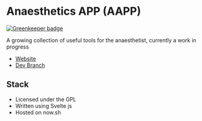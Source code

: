 # Anaesthetics APP (AAPP)

[![Greenkeeper badge](https://badges.greenkeeper.io/amcardle/aapp.svg)](https://greenkeeper.io/)

A growing collection of useful tools for the anaesthetist, currently a work in progress

- [Website](https://aapp.now.sh/)
- [Dev Branch](https://aapp-git-dev.andrewmcardle1.now.sh/)


## Stack

- Licensed under the GPL
- Written using Svelte js
- Hosted on now.sh
